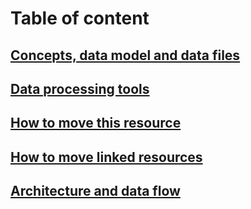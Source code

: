 # Table of content

## [Concepts, data model and data files](data-model.md)
## [Data processing tools](../tools/README.md)
## [How to move this resource](portability.md)
## [How to move linked resources](external-dependencies.md)
## [Architecture and data flow](architecture-and-data-flow.md)
